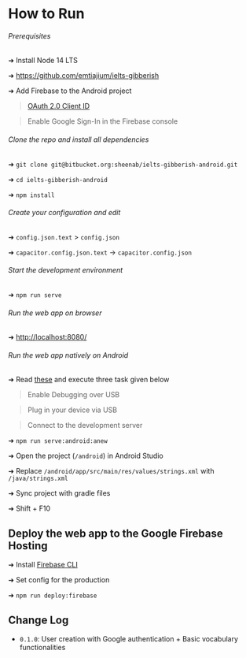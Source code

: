 # How to Run

###### Prerequisites

➜ Install Node 14 LTS

➜ <https://github.com/emtiajium/ielts-gibberish>

➜ Add Firebase to the Android project

> [OAuth 2.0 Client ID](https://console.cloud.google.com/)

> Enable Google Sign-In in the Firebase console

###### Clone the repo and install all dependencies

➜ `git clone git@bitbucket.org:sheenab/ielts-gibberish-android.git`

➜ `cd ielts-gibberish-android`

➜ `npm install`

###### Create your configuration and edit

➜ `config.json.text` > `config.json`

➜ `capacitor.config.json.text` -> `capacitor.config.json` 

###### Start the development environment

➜ `npm run serve`

###### Run the web app on browser

➜ <http://localhost:8080/>

###### Run the web app natively on Android

➜ Read [these](https://facebook.github.io/react-native/docs/running-on-device.html) and execute three task given below

> Enable Debugging over USB

> Plug in your device via USB

> Connect to the development server

➜ `npm run serve:android:anew`

➜ Open the project (`/android`) in Android Studio

➜ Replace `/android/app/src/main/res/values/strings.xml` with `/java/strings.xml`

➜ Sync project with gradle files

➜ Shift + F10

## Deploy the web app to the Google Firebase Hosting

➜ Install [Firebase CLI](https://firebase.google.com/docs/cli)

➜ Set config for the production

➜ `npm run deploy:firebase`

## Change Log

-   `0.1.0`: User creation with Google authentication + Basic vocabulary functionalities 
